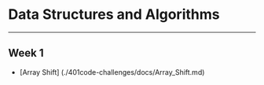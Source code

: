 # Data Structures and Algorithms
****

## Week 1 

- [Array Shift] (./401code-challenges/docs/Array_Shift.md)

